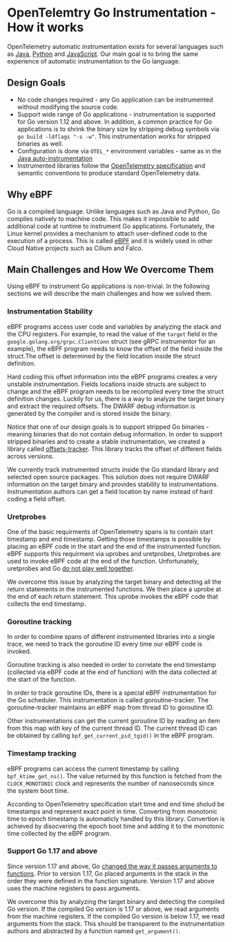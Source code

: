 # OpenTelemtry Go Instrumentation - How it works

OpenTelemetry automatic instrumentation exists for several languages such as [Java](https://github.com/open-telemetry/opentelemetry-java-instrumentation), [Python](https://github.com/open-telemetry/opentelemetry-python-contrib) and [JavaScript](https://github.com/open-telemetry/opentelemetry-js-contrib). Our main goal is to bring the same experience of automatic instrumentation to the Go language.

## Design Goals

- No code changes required - any Go application can be instrumented without modifying the source code.
- Support wide range of Go applications - instrumentation is supported for Go version 1.12 and above. In addition, a common practice for Go applications is to shrink the binary size by stripping debug symbols via `go build -ldflags "-s -w"`. This instrumentation works for stripped binaries as well.
- Configuration is done via `OTEL_*` environment variables - same as in the [Java auto-instrumentation](https://github.com/open-telemetry/opentelemetry-java-instrumentation/blob/main/docs/agent-config.md)
- Instrumented libraries follow the [OpenTelemetry specification](https://github.com/open-telemetry/opentelemetry-specification) and semantic conventions to produce standard OpenTelemetry data.

## Why eBPF

Go is a compiled language. Unlike languages such as Java and Python, Go compiles natively to machine code. This makes it impossible to add additional code at runtime to instrument Go applications.
Fortunately, the Linux kernel provides a mechanism to attach user-defined code to the execution of a process. This is called [eBPF](https://ebpf.io/) and it is widely used in other Cloud Native projects such as Cilium and Falco.

## Main Challenges and How We Overcome Them

Using eBPF to instrument Go applications is non-trivial. In the following sections we will describe the main challenges and how we solved them.

### Instrumentation Stability

eBPF programs access user code and variables by analyzing the stack and the CPU registers. For example, to read the value of the `target` field in the `google.golang.org/grpc.ClientConn` struct (see gRPC instrumentor for an example), the eBPF program needs to know the offset of the field inside the struct.The offset is determined by the field location inside the struct definition.

Hard coding this offset information into the eBPF programs creates a very unstable instrumentation. Fields locations inside structs are subject to change and the eBPF program needs to be recompiled every time the struct definition changes.
Luckily for us, there is a way to analyze the target binary and extract the required offsets. The DWARF debug information is generated by the compiler and is stored inside the binary.

Notice that one of our design goals is to support stripped Go binaries - meaning binaries that do not contain debug information. In order to support stripped binaries and to create a stable instrumentation, we created a library called [offsets-tracker](https://github.com/keyval-dev/offsets-tracker). This library tracks the offset of different fields across versions.

We currently track instrumented structs inside the Go standard library and selected open source packages. This solution does not require DWARF information on the target binary and provides stability to instrumentations. Instrumentation authors can get a field location by name instead of hard coding a field offset.

### Uretprobes

One of the basic requirments of OpenTelemetry spans is to contain start timestamp and end timestamp. Getting those timestamps is possible by placing an eBPF code in the start and the end of the instrumented function. eBPF supports this requirment via uprobes and uretprobes, Uretprobes are used to invoke eBPF code at the end of the function. Unfortunately, uretprobes and Go [do not play well together](https://github.com/golang/go/issues/22008).

We overcome this issue by analyzing the target binary and detecting all the return statements in the instrumented functions. We then place a uprobe at the end of each return statement. This uprobe invokes the eBPF code that collects the end timestamp.

### Goroutine tracking

In order to combine spans of different instrumented libraries into a single trace, we need to track the goroutine ID every time our eBPF code is invoked.

Goroutine tracking is also needed in order to correlate the end timestamp (collected via eBPF code at the end of function) with the data collected at the start of the function.

In order to track goroutine IDs, there is a special eBPF instrumentation for the Go scheduler. This instrumentation is called goroutine-tracker. The goroutine-tracker maintains an eBPF map from thread ID to goroutine ID.

Other instrumentations can get the current goroutine ID by reading an item from this map with key of the current thread ID.
The current thread ID can be obtained by calling `bpf_get_current_pid_tgid()` in the eBPF program.

### Timestamp tracking

eBPF programs can access the current timestamp by calling `bpf_ktime_get_ns()`. The value returned by this function is fetched from the `CLOCK_MONOTONIC` clock and represents the number of nanoseconds since the system boot time.

According to OpenTelemetry specification start time and end time sholud be timestamps and represent exact point in time. Converting from monotonic time to epoch timestamp is automaticly handled by this library. Convertion is achieved by disocvering the epoch boot time and adding it to the monotonic time collected by the eBPF program.

### Support Go 1.17 and above

Since version 1.17 and above, Go [changed the way it passes arguments to functions](https://go.googlesource.com/go/+/refs/heads/dev.regabi/src/cmd/compile/internal-abi.md#function-call-argument-and-result-passing).
Prior to version 1.17, Go placed arguments in the stack in the order they were defined in the function signature. Version 1.17 and above uses the machine registers to pass arguments.

We overcome this by analyzing the target binary and detecting the compiled Go version. If the compiled Go version is 1.17 or above, we read arguments from the machine registers. If the compiled Go version is below 1.17, we read arguments from the stack. This should be transparent to the instrumentation authors and abstracted by a function named `get_argument()`.
